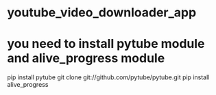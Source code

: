 # youtube_video_downloader_app
# you need to install pytube module and alive_progress module

pip install pytube
git clone git://github.com/pytube/pytube.git
pip install alive_progress
